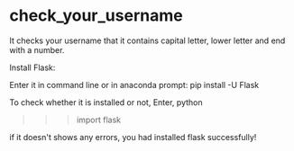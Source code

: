 # check_your_username
It checks your username that it contains capital letter, lower letter and end with a number.

Install Flask:

Enter it in command line or in anaconda prompt:
pip install -U Flask

To check whether it is installed or not,
Enter, python
>>> import flask


if it doesn't shows any errors, you had installed flask successfully!
